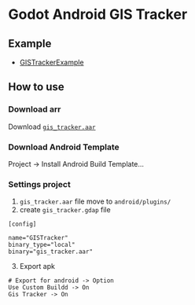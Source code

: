 # Godot Android GIS Tracker

## Example

- [GISTrackerExample](https://github.com/lminggang/Godot-Android-GIS-Tracker/tree/main/example)

## How to use

### Download arr

Download [`gis_tracker.aar`](https://github.com/lminggang/Godot-Android-GIS-Tracker/releases/download/v0.1/gis_tracker.aar)

### Download Android Template

Project -> Install Android Build Template...

### Settings project

1. `gis_tracker.aar` file move to `android/plugins/`
2. create `gis_tracker.gdap` file

```text
[config]

name="GISTracker"
binary_type="local"
binary="gis_tracker.aar"
```

3. Export apk

```text
# Export for android -> Option
Use Custom Buildd -> On
Gis Tracker -> On
```
